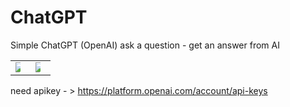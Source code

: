 # ChatGPT


Simple ChatGPT (OpenAI)
ask a question - get an answer from AI

<table width="100%">
  <tr>
  <td width="50%"><img style="max-width:50%;max-height:50%;" src="https://user-images.githubusercontent.com/91971233/228079976-5bd6c6af-fc8b-4735-ae0b-9e67e924640f.png"></td>
  <td width="50%"> <img style="max-width:50%;max-height:50%;" src="https://user-images.githubusercontent.com/91971233/228080044-bbf0a0fa-ab10-4aae-844e-7bc570f5aa4a.png"></td>
  </tr>
</table>


need apikey - > https://platform.openai.com/account/api-keys
